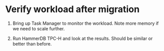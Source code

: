 # Verify workload after migration

1. Bring up Task Manager to monitor the workload. Note more memory if we need to scale further.

2. Run HammerDB TPC-H and look at the results. Should be similar or better than before.